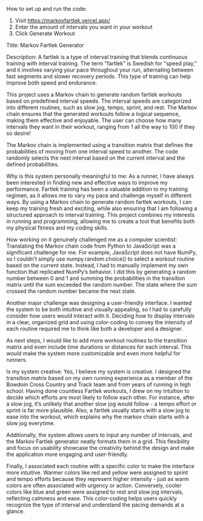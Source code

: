 How to set up and run the code:
1. Visit https://markovfartlek.vercel.app/
2. Enter the amount of intervals you want in your workout
3. Click Generate Workout

Title: Markov Fartlek Generator

Description:
A fartlek is a type of interval training that blends continuous training with interval training. The term "fartlek" is Swedish for "speed play," and it involves varying your pace throughout your run, alternating between fast segments and slower recovery periods. This type of training can help improve both speed and endurance.

This project uses a Markov chain to generate random fartlek workouts based on predefined interval speeds. The interval speeds are categorized into different routines, such as slow jog, tempo, sprint, and rest. The Markov chain ensures that the generated workouts follow a logical sequence, making them effective and enjoyable. The user can choose how many intervals they want in their workout, ranging from 1 all the way to 100 if they so desire!

The Markov chain is implemented using a transition matrix that defines the probabilities of moving from one interval speed to another. The code randomly selects the next interval based on the current interval and the defined probabilities.


Why is this system personally meaningful to me:
As a runner, I have always been interested in finding new and effective ways to improve my performance. Fartlek training has been a valuable addition to my training regimen, as it allows me to vary my pace and challenge myself in different ways. By using a Markov chain to generate random fartlek workouts, I can keep my training fresh and exciting, while also ensuring that I am following a structured approach to interval training. This project combines my interests in running and programming, allowing me to create a tool that benefits both my physical fitness and my coding skills.


How working on it genuinely challenged me as a computer scientist:
Translating the Markov chain code from Python to JavaScript was a significant challenge for me. For example, JavaScript does not have NumPy, so I couldn’t simply use numpy.random.choice() to select a workout routine based on the current state. Instead, I had to manually implement my own function that replicated NumPy’s behavior. I did this by generating a random number between 0 and 1 and summing the probabilities in the transition matrix until the sum exceeded the random number. The state where the sum crossed the random number became the next state. 

Another major challenge was designing a user-friendly interface. I wanted the system to be both intuitive and visually appealing, so I had to carefully consider how users would interact with it. Deciding how to display intervals in a clear, organized grid and using color-coding to convey the intensity of each routine required me to think like both a developer and a designer.

As next steps, I would like to add more workout routines to the transition matrix and even include time durations or distances for each interval. This would make the system more customizable and even more helpful for runners.


Is my system creative:
Yes, I believe my system is creative. I designed the transition matrix based on my own running experience as a member of the Bowdoin Cross Country and Track team and from years of running in high school. Having done countless Fartlek workouts, I drew on my intuition to decide which efforts are most likely to follow each other. For instance, after a slow jog, it’s unlikely that another slow jog would follow - a tempo effort or sprint is far more plausible. Also, a fartlek usually starts with a slow jog to ease into the workout, which explains why the markov chain starts with a slow jog everytime.

Additionally, the system allows users to input any number of intervals, and the Markov Fartlek generator neatly formats them in a grid. This flexibility and focus on usability showcase the creativity behind the design and make the application more engaging and user-friendly.

Finally, I associated each routine with a specific color to make the interface more intuitive. Warmer colors like red and yellow were assigned to sprint and tempo efforts because they represent higher intensity - just as warm colors are often associated with urgency or action. Conversely, cooler colors like blue and green were assigned to rest and slow jog intervals, reflecting calmness and ease. This color-coding helps users quickly recognize the type of interval and understand the pacing demands at a glance.